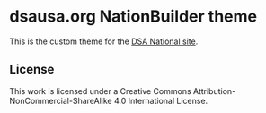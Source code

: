# dsausa.org NationBuilder theme

This is the custom theme for the [DSA National site](http://www.dsausa.org).

## License

This work is licensed under a Creative Commons Attribution-NonCommercial-ShareAlike 4.0 International License.

